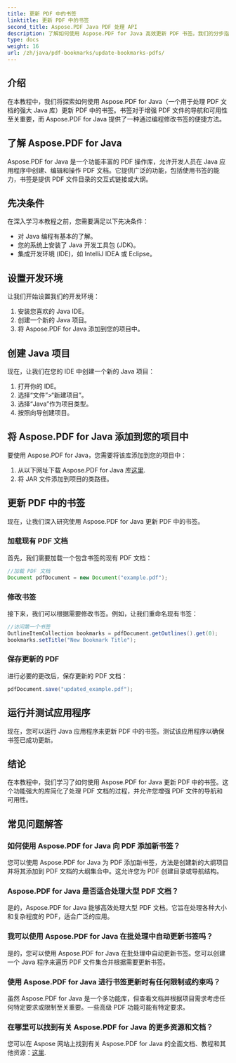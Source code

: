 ```yaml
---
title: 更新 PDF 中的书签
linktitle: 更新 PDF 中的书签
second_title: Aspose.PDF Java PDF 处理 API
description: 了解如何使用 Aspose.PDF for Java 高效更新 PDF 书签。我们的分步指南简化了此过程。
type: docs
weight: 16
url: /zh/java/pdf-bookmarks/update-bookmarks-pdfs/
---
```


## 介绍

在本教程中，我们将探索如何使用 Aspose.PDF for Java（一个用于处理 PDF 文档的强大 Java 库）更新 PDF 中的书签。书签对于增强 PDF 文件的导航和可用性至关重要，而 Aspose.PDF for Java 提供了一种通过编程修改书签的便捷方法。

## 了解 Aspose.PDF for Java

Aspose.PDF for Java 是一个功能丰富的 PDF 操作库，允许开发人员在 Java 应用程序中创建、编辑和操作 PDF 文档。它提供广泛的功能，包括使用书签的能力，书签是提供 PDF 文件目录的交互式链接或大纲。

## 先决条件

在深入学习本教程之前，您需要满足以下先决条件：

- 对 Java 编程有基本的了解。
- 您的系统上安装了 Java 开发工具包 (JDK)。
- 集成开发环境 (IDE)，如 IntelliJ IDEA 或 Eclipse。

## 设置开发环境

让我们开始设置我们的开发环境：

1. 安装您喜欢的 Java IDE。
2. 创建一个新的 Java 项目。
3. 将 Aspose.PDF for Java 添加到您的项目中。

## 创建 Java 项目

现在，让我们在您的 IDE 中创建一个新的 Java 项目：

1. 打开你的 IDE。
2. 选择“文件”>“新建项目”。
3. 选择“Java”作为项目类型。
4. 按照向导创建项目。

## 将 Aspose.PDF for Java 添加到您的项目中

要使用 Aspose.PDF for Java，您需要将该库添加到您的项目中：

1. 从以下网址下载 Aspose.PDF for Java 库[这里](https://releases.aspose.com/pdf/java/).
2. 将 JAR 文件添加到项目的类路径。

## 更新 PDF 中的书签

现在，让我们深入研究使用 Aspose.PDF for Java 更新 PDF 中的书签。

### 加载现有 PDF 文档

首先，我们需要加载一个包含书签的现有 PDF 文档：

```java
//加载 PDF 文档
Document pdfDocument = new Document("example.pdf");
```

### 修改书签

接下来，我们可以根据需要修改书签。例如，让我们重命名现有书签：

```java
//访问第一个书签
OutlineItemCollection bookmarks = pdfDocument.getOutlines().get(0);
bookmarks.setTitle("New Bookmark Title");
```

### 保存更新的 PDF

进行必要的更改后，保存更新的 PDF 文档：

```java
pdfDocument.save("updated_example.pdf");
```

## 运行并测试应用程序

现在，您可以运行 Java 应用程序来更新 PDF 中的书签。测试该应用程序以确保书签已成功更新。

## 结论

在本教程中，我们学习了如何使用 Aspose.PDF for Java 更新 PDF 中的书签。这个功能强大的库简化了处理 PDF 文档的过程，并允许您增强 PDF 文件的导航和可用性。

## 常见问题解答

### 如何使用 Aspose.PDF for Java 向 PDF 添加新书签？

您可以使用 Aspose.PDF for Java 为 PDF 添加新书签，方法是创建新的大纲项目并将其添加到 PDF 文档的大纲集合中。这允许您为 PDF 创建目录或导航结构。

### Aspose.PDF for Java 是否适合处理大型 PDF 文档？

是的，Aspose.PDF for Java 能够高效处理大型 PDF 文档。它旨在处理各种大小和复杂程度的 PDF，适合广泛的应用。

### 我可以使用 Aspose.PDF for Java 在批处理中自动更新书签吗？

是的，您可以使用 Aspose.PDF for Java 在批处理中自动更新书签。您可以创建一个 Java 程序来遍历 PDF 文件集合并根据需要更新书签。

### 使用 Aspose.PDF for Java 进行书签更新时有任何限制或约束吗？

虽然 Aspose.PDF for Java 是一个多功能库，但查看文档并根据项目需求考虑任何特定要求或限制至关重要。一些高级 PDF 功能可能有特定要求。

### 在哪里可以找到有关 Aspose.PDF for Java 的更多资源和文档？

您可以在 Aspose 网站上找到有关 Aspose.PDF for Java 的全面文档、教程和其他资源：[这里](https://reference.aspose.com/pdf/java/).